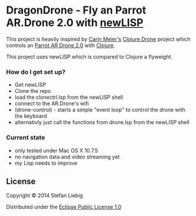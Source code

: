 # DragonDrone - Fly an Parrot AR.Drone 2.0 with [newLISP](http://www.newlisp.org/)

This project is heavily inspired by [Carin Meier's](http://gigasquidsoftware.com/#/about/index) [Clojure Drone](https://github.com/gigasquid/clj-drone) project which controls an [Parrot AR Drone 2.0](http://ardrone2.parrot.com/) with [Clojure](http://clojure.org/).

This project uses newLISP which is compared to Clojure a flyweight.


### How do I get set up?

* Get newLISP
* Clone the repo
* load the clonectrl.lsp from the newLISP shell
* connect to the AR.Drone's wifi
* (drone-control) - starts a simple "event loop" to control the drone with the keyboard
* alternativly just call the functions from drone.lsp from the newLISP shell

### Current state

* only tested under Mac OS X 10.7.5
* no navigation data and video streaming yet
* my Lisp needs to improve

## License

Copyright © 2014 Stefan Liebig

Distributed under the [Eclipse Public License 1.0](https://www.eclipse.org/legal/epl-v10.html)

